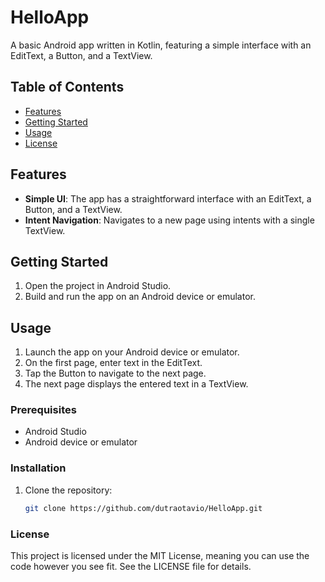 # HelloApp

A basic Android app written in Kotlin, featuring a simple interface with an EditText, a Button, and a TextView.

## Table of Contents

- [Features](#features)
- [Getting Started](#getting-started)
- [Usage](#usage)
- [License](#license)

## Features

- **Simple UI**: The app has a straightforward interface with an EditText, a Button, and a TextView.
- **Intent Navigation**: Navigates to a new page using intents with a single TextView.

## Getting Started

1. Open the project in Android Studio.
2. Build and run the app on an Android device or emulator.

## Usage

1. Launch the app on your Android device or emulator.
2. On the first page, enter text in the EditText.
3. Tap the Button to navigate to the next page.
4. The next page displays the entered text in a TextView.

### Prerequisites

- Android Studio
- Android device or emulator

### Installation

1. Clone the repository:

   ```bash
   git clone https://github.com/dutraotavio/HelloApp.git

### License

This project is licensed under the MIT License, meaning you can use the code however you see fit. See the LICENSE file for details.
